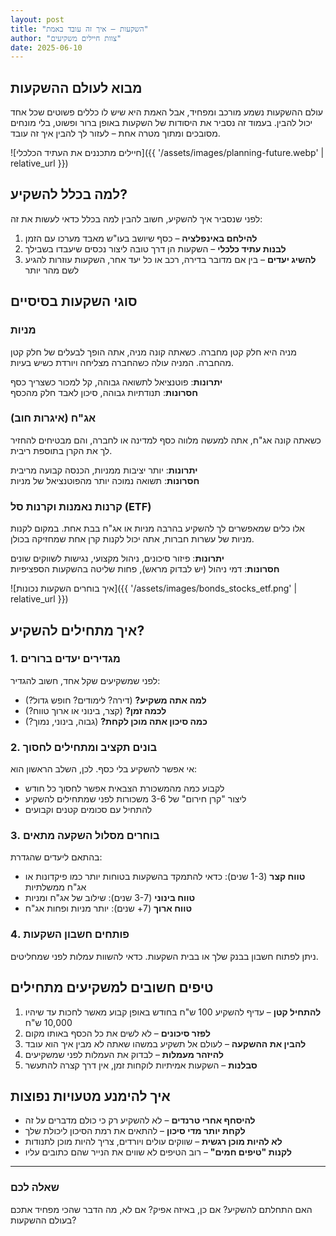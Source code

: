 ```yaml
---
layout: post
title: "השקעות – איך זה עובד באמת"
author: "צוות חיילים משקיעים"
date: 2025-06-10
---
```


## מבוא לעולם ההשקעות

עולם ההשקעות נשמע מורכב ומפחיד, אבל האמת היא שיש לו כללים פשוטים שכל אחד יכול להבין. בעמוד זה נסביר את היסודות של השקעות באופן ברור ופשוט, בלי מונחים מסובכים ומתוך מטרה אחת – לעזור לך להבין איך זה עובד.

![חיילים מתכננים את העתיד הכלכלי]({{ '/assets/images/planning-future.webp' | relative_url }})

## למה בכלל להשקיע?

לפני שנסביר איך להשקיע, חשוב להבין למה בכלל כדאי לעשות את זה:

1. **להילחם באינפלציה** – כסף שיושב בעו"ש מאבד מערכו עם הזמן
2. **לבנות עתיד כלכלי** – השקעות הן דרך טובה ליצור נכסים שיעבדו בשבילך
3. **להשיג יעדים** – בין אם מדובר בדירה, רכב או כל יעד אחר, השקעות עוזרות להגיע לשם מהר יותר

## סוגי השקעות בסיסיים

### מניות
מניה היא חלק קטן מחברה. כשאתה קונה מניה, אתה הופך לבעלים של חלק קטן מהחברה. המניה עולה כשהחברה מצליחה ויורדת כשיש בעיות.

**יתרונות**: פוטנציאל לתשואה גבוהה, קל למכור כשצריך כסף  
**חסרונות**: תנודתיות גבוהה, סיכון לאבד חלק מהכסף

### אג"ח (איגרות חוב)
כשאתה קונה אג"ח, אתה למעשה מלווה כסף למדינה או לחברה, והם מבטיחים להחזיר לך את הקרן בתוספת ריבית.

**יתרונות**: יותר יציבות ממניות, הכנסה קבועה מריבית  
**חסרונות**: תשואה נמוכה יותר מהפוטנציאל של מניות

### קרנות נאמנות וקרנות סל (ETF)
אלו כלים שמאפשרים לך להשקיע בהרבה מניות או אג"ח בבת אחת. במקום לקנות מניות של עשרות חברות, אתה יכול לקנות קרן אחת שמחזיקה בכולן.

**יתרונות**: פיזור סיכונים, ניהול מקצועי, נגישות לשווקים שונים  
**חסרונות**: דמי ניהול (יש לבדוק מראש), פחות שליטה בהשקעות הספציפיות

![איך בוחרים השקעות נכונות]({{ '/assets/images/bonds_stocks_etf.png' | relative_url }})

## איך מתחילים להשקיע?

### 1. מגדירים יעדים ברורים
לפני שמשקיעים שקל אחד, חשוב להגדיר:
- **למה אתה משקיע?** (דירה? לימודים? חופש גדול?)
- **לכמה זמן?** (קצר, בינוני או ארוך טווח?)
- **כמה סיכון אתה מוכן לקחת?** (גבוה, בינוני, נמוך?)

### 2. בונים תקציב ומתחילים לחסוך
אי אפשר להשקיע בלי כסף. לכן, השלב הראשון הוא:
- לקבוע כמה מהמשכורת הצבאית אפשר לחסוך כל חודש
- ליצור "קרן חירום" של 3-6 משכורות לפני שמתחילים להשקיע
- להתחיל עם סכומים קטנים וקבועים

### 3. בוחרים מסלול השקעה מתאים
בהתאם ליעדים שהגדרת:
- **טווח קצר** (1-3 שנים): כדאי להתמקד בהשקעות בטוחות יותר כמו פיקדונות או אג"ח ממשלתיות
- **טווח בינוני** (3-7 שנים): שילוב של אג"ח ומניות
- **טווח ארוך** (7+ שנים): יותר מניות ופחות אג"ח

### 4. פותחים חשבון השקעות
ניתן לפתוח חשבון בבנק שלך או בבית השקעות. כדאי להשוות עמלות לפני שמחליטים.

## טיפים חשובים למשקיעים מתחילים

1. **להתחיל קטן** – עדיף להשקיע 100 ש"ח בחודש באופן קבוע מאשר לחכות עד שיהיו 10,000 ש"ח
2. **לפזר סיכונים** – לא לשים את כל הכסף באותו מקום
3. **להבין את ההשקעה** – לעולם אל תשקיע במשהו שאתה לא מבין איך הוא עובד
4. **להיזהר מעמלות** – לבדוק את העמלות לפני שמשקיעים
5. **סבלנות** – השקעות אמיתיות לוקחות זמן, אין דרך קצרה להתעשר

## איך להימנע מטעויות נפוצות

- **להיסחף אחרי טרנדים** – לא להשקיע רק כי כולם מדברים על זה
- **לקחת יותר מדי סיכון** – להתאים את רמת הסיכון ליכולת שלך
- **לא להיות מוכן רגשית** – שווקים עולים ויורדים, צריך להיות מוכן לתנודות
- **לקנות "טיפים חמים"** – רוב הטיפים לא שווים את הנייר שהם כתובים עליו

---
### שאלה לכם

האם התחלתם להשקיע? אם כן, באיזה אפיק? אם לא, מה הדבר שהכי מפחיד אתכם בעולם ההשקעות?

